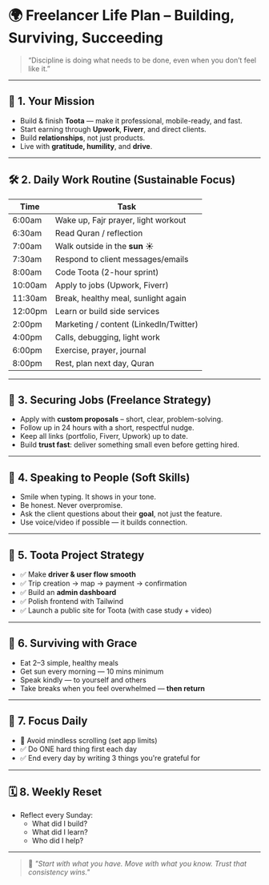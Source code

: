 # 🌍 Freelancer Life Plan – Building, Surviving, Succeeding

> “Discipline is doing what needs to be done, even when you don’t feel like it.”

---

## 🎯 1. Your Mission
- Build & finish **Toota** — make it professional, mobile-ready, and fast.
- Start earning through **Upwork**, **Fiverr**, and direct clients.
- Build **relationships**, not just products.
- Live with **gratitude, humility**, and **drive**.

---

## 🛠️ 2. Daily Work Routine (Sustainable Focus)

| Time     | Task                                 |
|----------|--------------------------------------|
| 6:00am   | Wake up, Fajr prayer, light workout  |
| 6:30am   | Read Quran / reflection               |
| 7:00am   | Walk outside in the **sun** ☀️        |
| 7:30am   | Respond to client messages/emails    |
| 8:00am   | Code Toota (2-hour sprint)           |
| 10:00am  | Apply to jobs (Upwork, Fiverr)       |
| 11:30am  | Break, healthy meal, sunlight again  |
| 12:00pm  | Learn or build side services         |
| 2:00pm   | Marketing / content (LinkedIn/Twitter)|
| 4:00pm   | Calls, debugging, light work         |
| 6:00pm   | Exercise, prayer, journal            |
| 8:00pm   | Rest, plan next day, Quran           |

---

## 💼 3. Securing Jobs (Freelance Strategy)

- Apply with **custom proposals** – short, clear, problem-solving.
- Follow up in 24 hours with a short, respectful nudge.
- Keep all links (portfolio, Fiverr, Upwork) up to date.
- Build **trust fast**: deliver something small even before getting hired.

---

## 🤝 4. Speaking to People (Soft Skills)

- Smile when typing. It shows in your tone.
- Be honest. Never overpromise.
- Ask the client questions about their **goal**, not just the feature.
- Use voice/video if possible — it builds connection.

---

## 🧱 5. Toota Project Strategy

- ✅ Make **driver & user flow smooth**
- ✅ Trip creation → map → payment → confirmation
- ✅ Build an **admin dashboard**
- ✅ Polish frontend with Tailwind
- ✅ Launch a public site for Toota (with case study + video)

---

## 🍲 6. Surviving with Grace

- Eat 2–3 simple, healthy meals
- Get sun every morning — 10 mins minimum
- Speak kindly — to yourself and others
- Take breaks when you feel overwhelmed — **then return**

---

## 🧠 7. Focus Daily

- 🚫 Avoid mindless scrolling (set app limits)
- ✅ Do ONE hard thing first each day
- ✅ End every day by writing 3 things you're grateful for

---

## 🗓️ 8. Weekly Reset

- Reflect every Sunday:
  - What did I build?
  - What did I learn?
  - Who did I help?

---

> 💬 *"Start with what you have. Move with what you know. Trust that consistency wins."*
